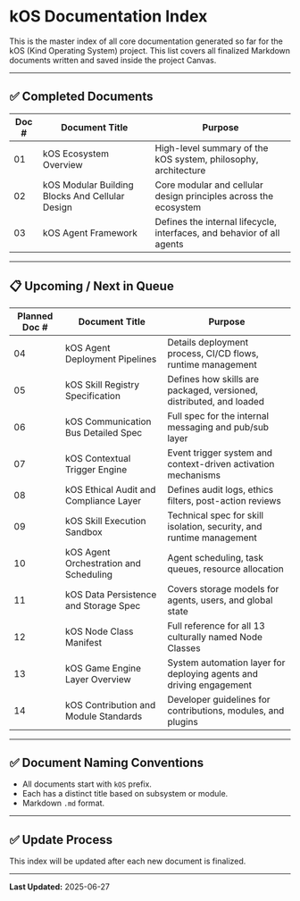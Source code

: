 # kOS Documentation Index

This is the master index of all core documentation generated so far for the kOS (Kind Operating System) project. This list covers all finalized Markdown documents written and saved inside the project Canvas.

---

## ✅ Completed Documents

| Doc # | Document Title                                 | Purpose                                                             |
|------ |----------------------------------------------- |--------------------------------------------------------------------- |
| 01    | kOS Ecosystem Overview                         | High-level summary of the kOS system, philosophy, architecture      |
| 02    | kOS Modular Building Blocks And Cellular Design | Core modular and cellular design principles across the ecosystem    |
| 03    | kOS Agent Framework                            | Defines the internal lifecycle, interfaces, and behavior of all agents |

---

## 📋 Upcoming / Next in Queue

| Planned Doc # | Document Title                          | Purpose                                                              |
|-------------- |---------------------------------------- |--------------------------------------------------------------------- |
| 04           | kOS Agent Deployment Pipelines          | Details deployment process, CI/CD flows, runtime management        |
| 05           | kOS Skill Registry Specification        | Defines how skills are packaged, versioned, distributed, and loaded |
| 06           | kOS Communication Bus Detailed Spec     | Full spec for the internal messaging and pub/sub layer              |
| 07           | kOS Contextual Trigger Engine           | Event trigger system and context-driven activation mechanisms       |
| 08           | kOS Ethical Audit and Compliance Layer  | Defines audit logs, ethics filters, post-action reviews             |
| 09           | kOS Skill Execution Sandbox             | Technical spec for skill isolation, security, and runtime management |
| 10           | kOS Agent Orchestration and Scheduling  | Agent scheduling, task queues, resource allocation                  |
| 11           | kOS Data Persistence and Storage Spec   | Covers storage models for agents, users, and global state           |
| 12           | kOS Node Class Manifest                 | Full reference for all 13 culturally named Node Classes             |
| 13           | kOS Game Engine Layer Overview          | System automation layer for deploying agents and driving engagement |
| 14           | kOS Contribution and Module Standards   | Developer guidelines for contributions, modules, and plugins        |

---

## ✅ Document Naming Conventions

- All documents start with `kOS` prefix.
- Each has a distinct title based on subsystem or module.
- Markdown `.md` format.

---

## ✅ Update Process
This index will be updated after each new document is finalized.

---

**Last Updated:** 2025-06-27

